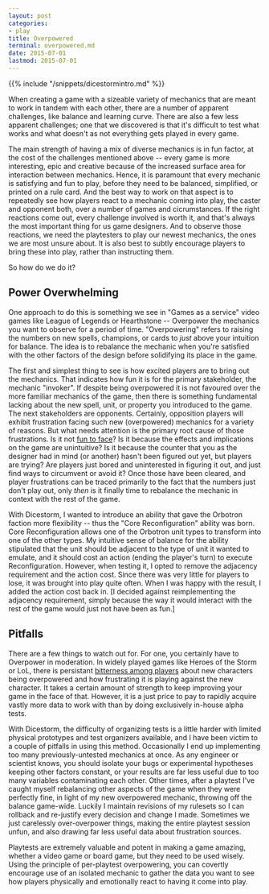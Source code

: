 ```yaml
---
layout: post
categories:
- play
title: Overpowered
terminal: overpowered.md
date: 2015-07-01
lastmod: 2015-07-01
---
```


{{% include "/snippets/dicestormintro.md" %}}

When creating a game with a sizeable variety of mechanics that are meant to work in tandem with each other, there are a number of apparent challenges, like balance and learning curve. There are also a few less apparent challenges; one that we discovered is that it's difficult to test what works and what doesn't as not everything gets played in every game. 

The main strength of having a mix of diverse mechanics is in fun factor, at the cost of the challenges mentioned above -- every game is more interesting, epic and creative because of the increased surface area for interaction between mechanics. Hence, it is paramount that every mechanic is satisfying and fun to play, before they need to be balanced, simplified, or printed on a rule card. And the best way to work on that aspect is to repeatedly see how players react to a mechanic coming into play, the caster and opponent both, over a number of games and cicrumstances. If the right reactions come out, every challenge involved is worth it, and that's always the most important thing for us game designers. And to observe those reactions, we need the playtesters to play our newest mechanics, the ones we are most unsure about. It is also best to subtly encourage players to bring these into play, rather than instructing them.

So how do we do it?

## Power Overwhelming

One approach to do this is something we see in "Games as a service" video games like League of Legends or Hearthstone -- Overpower the mechanics you want to observe for a period of time. "Overpowering" refers to raising the numbers on new spells, champions, or cards to *just* above your intuition for balance. The idea is to rebalance the mechanic when you're satisfied with the other factors of the design before solidifying its place in the game.

The first and simplest thing to see is how excited players are to bring out the mechanics. That indicates how fun it is for the primary stakeholder, the mechanic "invoker". If despite being overpowered it is not favoured over the more familiar mechanics of the game, then there is something fundamental lacking about the new spell, unit, or property you introduced to the game. The next stakeholders are opponents. Certainly, opposition players will exhibit frustration facing such new (overpowered) mechanics for a variety of reasons. But what needs attention is the primary root cause of those frustrations. Is it not [fun to face](../1403_antifun/)? Is it because the effects and implications on the game are unintuitive? Is it because the counter that you as the designer had in mind (or another) hasn't been figured out yet, but players are trying? Are players just bored and uninterested in figuring it out, and just find ways to circumvent or avoid it? Once those have been cleared, and player frustrations can be traced primarily to the fact that the numbers just don't play out, only *then* is it finally time to rebalance the mechanic in context with the rest of the game.

With Dicestorm, I wanted to introduce an ability that gave the Orbotron faction more flexibility -- thus the "Core Reconfiguration" ability was born. Core Reconfiguration allows one of the Orbotron unit types to transform into one of the other types. My intuitive sense of balance for the ability stipulated that the unit should be adjacent to the type of unit it wanted to emulate, and it should cost an action (ending the player's turn) to execute Reconfiguration. However, when testing it, I opted to remove the adjacency requirement and the action cost. Since there was very little for players to lose, it was brought into play quite often. When I was happy with the result, I added the action cost back in. \[I decided against reimplementing the adjacency requirement, simply because the way it would interact with the rest of the game would just not have been as fun.\]

## Pitfalls
There are a few things to watch out for. For one, you certainly have to Overpower in moderation. In widely played games like Heroes of the Storm or LoL, there is persistant [bitterness among players](http://kotaku.com/heroes-of-the-storms-new-butcher-character-seems-really-1715968732) about new characters being overpowered and how frustrating it is playing against the new character. It takes a certain amount of strength to keep improving your game in the face of that. However, it is a just price to pay to rapidly acquire vastly more data to work with than by doing exclusively in-house alpha tests.

With Dicestorm, the difficulty of organizing tests is a little harder with limited physical prototypes and test organizers available, and I have been victim to a couple of pitfalls in using this method. Occasionally I end up implementing too many previously-untested mechanics at once. As any engineer or scientist knows, you should isolate your bugs or experimental hypotheses keeping other factors constant, or your results are far less useful due to too many variables contaminating each other. Other times, after a playtest I've caught myself rebalancing other aspects of the game when they were perfectly fine, in light of my new overpowered mechanic, throwing off the balance game-wide. Luckily I maintain revisions of my rulesets so I can rollback and re-justify every decision and change I made. Sometimes we just carelessly over-overpower things, making the entire playtest session unfun, and also drawing far less useful data about frustration sources.

Playtests are extremely valuable and potent in making a game amazing, whether a video game or board game, but they need to be used wisely. Using the principle of per-playtest overpowering, you can covertly encourage use of an isolated mechanic to gather the data you want to see how players physically and emotionally react to having it come into play.


